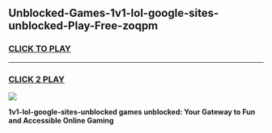 
## Unblocked-Games-1v1-lol-google-sites-unblocked-Play-Free-zoqpm
<h3>
<a href="https://premium76.site?title=1v1-lol-google-sites-unblocked&ref=23A">CLICK TO PLAY</a></h3>
<hr>

<h3>
<a href="https://premium76.site?title=1v1-lol-google-sites-unblocked&ref=23A">CLICK 2 PLAY</a>
  
</h3>

<a href="https://premium76.site?title=1v1-lol-google-sites-unblocked&ref=23A"><img src="https://clearcache.store/games.png"></a>


**1v1-lol-google-sites-unblocked games unblocked: Your Gateway to Fun and Accessible Online Gaming**
